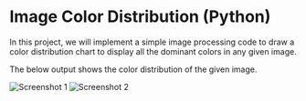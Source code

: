 # Image Color Distribution (Python)

In this project, we will implement a simple image processing code to draw a color distribution chart to display
all the dominant colors in any given image.

The below output shows the color distribution of the given image.

![Screenshot 1](https://imgur.com/a/E45SNLG.jpg)
![Screenshot 2](https://imgur.com/zZdMUsB.jpg)
